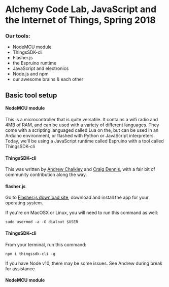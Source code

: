 # Alchemy Code Lab, JavaScript and the Internet of Things, Spring 2018



### Our tools:
* NodeMCU module
* ThingsSDK-cli
* Flasher.js
* the Espruino runtime
* JavaScript and electronics
* Node.js and npm
* our awesome brains & each other


## Basic tool setup

#### NodeMCU module

This is a microcontroller that is quite versatile.  It contains a wifi radio and 4MB of RAM, and can be used with a variety of different languages.  They come with a scripting languaged called Lua on the, but can be used in an Arduino environment, or flashed with Python or JavaScript interpreters.  Today, we'll be using a JavaScript runtime called Espruino with a tool called ThingsSDK-cli

#### ThingsSDK-cli

This was written by [Andrew Chalkley]() and [Craig Dennis](), with a fair bit of community contribution along the way.

#### flasher.js

Go to [Flasher.js download site](https://github.com/thingsSDK/flasher.js/releases), download and install the app for your operating system.

If you're on MacOSX or Linux, you will need to run this command as well:
```
sudo usermod -a -G dialout $USER
```


#### ThingsSDK-cli

From your terminal, run this command:
``` 
npm i thingssdk-cli -g
```

If you have Node v10, there may be some issues.  See Andrew during break for assistance

#### NodeMCU module

